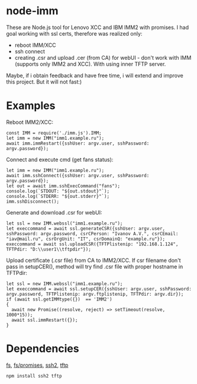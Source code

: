 # node-imm
These are Node.js tool for Lenovo XCC and IBM IMM2 with promises. 
I had goal working with ssl certs, therefore was realized only:
* reboot IMM/XCC
* ssh connect
* creating .csr and upload .cer (from CA) for webUI - don't work with IMM (supports only IMM2 and XCC). With using inner TFTP server.

Maybe, if i obtain feedback and have free time, i will extend and improve this project. But it will not fast:) 

# Examples
Reboot IMM2/XCC:
```
const IMM = require('./imm.js').IMM;
let imm = new IMM("imm1.example.ru");
await imm.immRestart({sshUser: argv.user, sshPassword: argv.password});
```
Connect and execute cmd (get fans status):
```
let imm = new IMM("imm1.example.ru");
await imm.sshConnect({sshUser: argv.user, sshPassword: argv.password});
let out = await imm.sshExecCommand("fans");
console.log(`STDOUT: "${out.stdout}"`);
console.log(`STDERR: "${out.stderr}"`);
imm.sshDisconnect();
```
Generate and download .csr for webUI:
```
let ssl = new IMM.webssl("imm1.example.ru");
let execcommand = await ssl.generateCSR({sshUser: argv.user, sshPassword: argv.password, csrCPerson: "Ivanov A.V.", csrCEmail: "iav@mail.ru", csrOrgUnit: "IT", csrDomainQ: "example.ru"});
execcommand = await ssl.uploadCSR({TFTPlistenip: "192.168.1.124", TFTPdir: "D:\\user1\\tftpdir"});
```
Upload certificate (.csr file) from CA to IMM2/XCC. If csr filename don't pass in setupCER(), method will try find .csr file with proper hostname in TFTPdir:
```
let ssl = new IMM.webssl("imm1.example.ru");
let execcommand = await ssl.setupCER({sshUser: argv.user, sshPassword: argv.password, TFTPlistenip: argv.ftplistenip, TFTPdir: argv.dir});
if (await ssl.getIMMtype({})  == 'IMM2') 
{
  await new Promise((resolve, reject) => setTimeout(resolve, 1000*15));
  await ssl.immRestart({}); 
}
```

# Dependencies
[fs](https://nodejs.org/api/fs.html), [fs/promises](https://nodejs.org/api/fs.html), [ssh2](https://www.npmjs.com/package/ssh2#client-methods), [tftp](https://www.npmjs.com/package/tftp#server_close)
```
npm install ssh2 tftp
```
